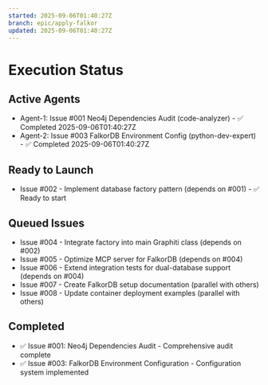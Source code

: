 ```yaml
---
started: 2025-09-06T01:40:27Z
branch: epic/apply-falkor
updated: 2025-09-06T01:40:27Z
---
```


# Execution Status

## Active Agents

- Agent-1: Issue #001 Neo4j Dependencies Audit (code-analyzer) - ✅ Completed 2025-09-06T01:40:27Z
- Agent-2: Issue #003 FalkorDB Environment Config (python-dev-expert) - ✅ Completed 2025-09-06T01:40:27Z

## Ready to Launch

- Issue #002 - Implement database factory pattern (depends on #001) - ✅ Ready to start

## Queued Issues

- Issue #004 - Integrate factory into main Graphiti class (depends on #002)
- Issue #005 - Optimize MCP server for FalkorDB (depends on #004)
- Issue #006 - Extend integration tests for dual-database support (depends on #004)
- Issue #007 - Create FalkorDB setup documentation (parallel with others)
- Issue #008 - Update container deployment examples (parallel with others)

## Completed

- ✅ Issue #001: Neo4j Dependencies Audit - Comprehensive audit complete
- ✅ Issue #003: FalkorDB Environment Configuration - Configuration system implemented
